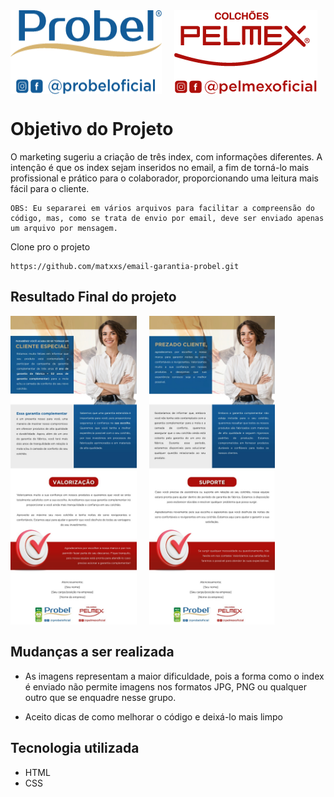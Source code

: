 <div style="display: flex; gap: 20px;"> 
    <img align="center" alt="Logo"  src="img/probel.png">
    <img align="center" alt="Logo"  src="img/pelmex.png">
</div>


# Objetivo do Projeto 

 O marketing sugeriu a criação de três index, com informações diferentes. A intenção é que os index sejam inseridos no email, a fim de torná-lo mais profissional e prático para o colaborador, proporcionando uma leitura mais fácil para o cliente.

```
OBS: Eu separarei em vários arquivos para facilitar a compreensão do código, mas, como se trata de envio por email, deve ser enviado apenas um arquivo por mensagem.
```


Clone pro o projeto
```
https://github.com/matxxs/email-garantia-probel.git
```
## Resultado Final do projeto

<div style="display: flex; gap: 20px"> 
    <img style="height: 40%; width: 40%;" src="img/aceite.jpeg" alt="gif da tela do projeto the last of us em execução ">
    <img style="height: 40%; width: 40%;" src="img/suporte.jpeg" alt="gif da tela do projeto the last of us em execução ">
</div>


## Mudanças a ser realizada 

- As imagens representam a maior dificuldade, pois a forma como o index é enviado não permite imagens nos formatos JPG, PNG ou qualquer outro que se enquadre nesse grupo.

- Aceito dicas de como melhorar o código e deixá-lo mais limpo

## Tecnologia utilizada 

- HTML
- CSS

